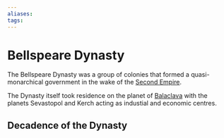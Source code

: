 ```yaml
---
aliases:
tags:
---
```


# Bellspeare Dynasty

The Bellspeare Dynasty was a group of colonies that formed a quasi-monarchical government in the wake of the [Second Empire](../Organisation/second-empire.md "The Second Empire").

The Dynasty itself took residence on the planet of [Balaclava](../Systems/balaclava.md "Balaclava") with the planets Sevastopol and Kerch acting as industial and economic centres.

## Decadence of the Dynasty